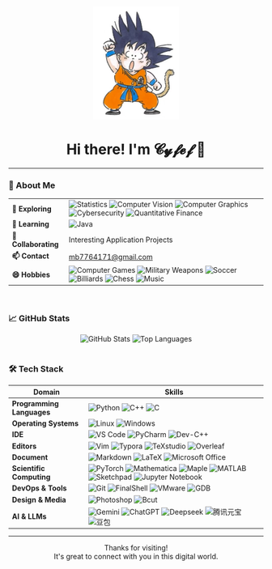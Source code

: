 <div align="center">
  <img src="./images/1.png" width="170"/>
  <h1>Hi there! I'm 𝓒𝔂𝓯𝓮𝓯 👋</h1>
</div>

---

### 🚀 About Me

| | |
| :--- | :--- |
| **🔭 Exploring** | ![Statistics](https://img.shields.io/badge/-Statistics-2F6B8F?style=flat&logo=jupyter&logoColor=white) ![Computer Vision](https://img.shields.io/badge/-Computer%20Vision-FF5722?style=flat&logo=opencv&logoColor=white) ![Computer Graphics](https://img.shields.io/badge/Computer%20Graphics-4CAF50?style=flat&logo=opengl&logoColor=white) ![Cybersecurity](https://img.shields.io/badge/-Cybersecurity-673AB7?style=flat&logo=c&logoColor=white) ![Quantitative Finance](https://img.shields.io/badge/-Quantitative%20Finance-009688?style=flat&logo=cplusplus&logoColor=white) |
| **🌱 Learning** | ![Java](https://img.shields.io/badge/-Java-E34A49?style=flat&logo=java&logoColor=white) |
| **👯 Collaborating** | Interesting Application Projects |
| **📫 Contact** | [mb7764171@gmail.com](mailto:mb7764171@gmail.com) |
| **😄 Hobbies** | ![Computer Games](https://img.shields.io/badge/-Games-FFC107?style=flat) ![Military Weapons](https://img.shields.io/badge/-Military%20Weapons-607D8B?style=flat) ![Soccer](https://img.shields.io/badge/-Soccer-795548?style=flat) ![Billiards](https://img.shields.io/badge/-Billiards-00BCD4?style=flat) ![Chess](https://img.shields.io/badge/-Chess-3F51B5?style=flat) ![Music](https://img.shields.io/badge/-Music-9C27B0?style=flat) |
<br>

### 📈 GitHub Stats

<div align="center">
  <img src="https://github-readme-stats.vercel.app/api?username=Cyfef&show_icons=true&theme=dark" alt="GitHub Stats" />
  <img src="https://github-readme-stats.vercel.app/api/top-langs/?username=Cyfef&layout=compact&theme=dark" alt="Top Languages" />
</div>

<br>

### 🛠️ Tech Stack

| Domain                   | Skills                                                                                             |
| ------------------------ | -------------------------------------------------------------------------------------------------- |
| **Programming Languages** | ![Python](https://img.shields.io/badge/-Python-3776AB?style=flat-square&logo=python&logoColor=white) ![C++](https://img.shields.io/badge/-C++-00599C?style=flat-square&logo=cplusplus&logoColor=white) ![C](https://img.shields.io/badge/-C-A8B9CC?style=flat-square&logo=c&logoColor=white)  |
| **Operating Systems** | ![Linux](https://img.shields.io/badge/-Linux-FCC624?style=flat-square&logo=linux&logoColor=black) ![Windows](https://img.shields.io/badge/-Windows-0078D6?style=flat-square&logo=windows&logoColor=white)  |
| **IDE** | ![VS Code](https://img.shields.io/badge/-VSCode-007ACC?style=flat-square&logo=visual-studio-code&logoColor=white)  ![PyCharm](https://img.shields.io/badge/-PyCharm-000000?style=flat-square&logo=pycharm&logoColor=white)  ![Dev-C++](https://img.shields.io/badge/-Dev--C++-003399?style=flat-square&logo=cplusplus&logoColor=white)  |
| **Editors** | ![Vim](https://img.shields.io/badge/-Vim-019733?style=flat-square&logo=vim&logoColor=white) ![Typora](https://img.shields.io/badge/-Typora-000000?style=flat-square&logo=typora&logoColor=white) ![TeXstudio](https://img.shields.io/badge/-TeXstudio-4B2E83?style=flat-square&logo=tex&logoColor=white) ![Overleaf](https://img.shields.io/badge/-Overleaf-47B256?style=flat-square&logo=overleaf&logoColor=white) |
| **Document** | ![Markdown](https://img.shields.io/badge/-Markdown-000000?style=flat-square&logo=markdown&logoColor=white) ![LaTeX](https://img.shields.io/badge/-LaTeX-47B256?style=flat-square&logo=latex&logoColor=white) ![Microsoft Office](https://img.shields.io/badge/-Microsoft%20Office-258025?style=flat-square&logo=microsoft-office&logoColor=white) |
| **Scientific Computing** | ![PyTorch](https://img.shields.io/badge/-PyTorch-EE4C2C?style=flat-square&logo=pytorch&logoColor=white) ![Mathematica](https://img.shields.io/badge/-Mathematica-ED1C24?style=flat-square&logo=wolfram&logoColor=white) ![Maple](https://img.shields.io/badge/-Maple-000000?style=flat-square) ![MATLAB](https://img.shields.io/badge/-MATLAB-0076A8?style=flat-square&logo=matlab&logoColor=white) ![Sketchpad](https://img.shields.io/badge/-Sketchpad-006C74?style=flat-square) ![Jupyter Notebook](https://img.shields.io/badge/-Jupyter-F37626?style=flat-square&logo=jupyter&logoColor=white) |
| **DevOps & Tools** | ![Git](https://img.shields.io/badge/-Git-F05032?style=flat-square&logo=git&logoColor=white) ![FinalShell](https://img.shields.io/badge/-FinalShell-448AFF?style=flat-square) ![VMware](https://img.shields.io/badge/-VMware-607D8B?style=flat-square&logo=vmware&logoColor=white) ![GDB](https://img.shields.io/badge/-GDB-616161?style=flat-square) |
| **Design & Media** | ![Photoshop](https://img.shields.io/badge/-Photoshop-31A8FF?style=flat-square&logo=adobe-photoshop&logoColor=white) ![Bcut](https://img.shields.io/badge/-Bcut-FF9900?style=flat-square) |
| **AI & LLMs** | ![Gemini](https://img.shields.io/badge/-Gemini-4185F4?style=flat-square&logo=google-gemini&logoColor=white) ![ChatGPT](https://img.shields.io/badge/-ChatGPT-10A37F?style=flat-square&logo=openai&logoColor=white) ![Deepseek](https://img.shields.io/badge/-Deepseek-1B3B6D?style=flat-square) ![腾讯元宝](https://img.shields.io/badge/-腾讯元宝-14B9C8?style=flat-square) ![豆包](https://img.shields.io/badge/-豆包-60BF2A?style=flat-square) |
---



<div align="center">
  <p>Thanks for visiting! <br> It's great to connect with you in this digital world.</p>
</div>
